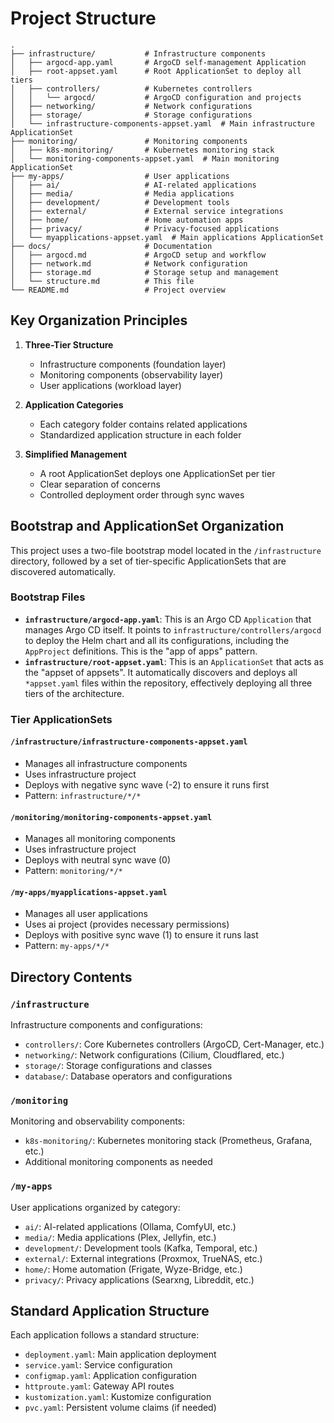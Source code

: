 # Project Structure

```plaintext
.
├── infrastructure/           # Infrastructure components
│   ├── argocd-app.yaml       # ArgoCD self-management Application
│   ├── root-appset.yaml      # Root ApplicationSet to deploy all tiers
│   ├── controllers/          # Kubernetes controllers
│   │   └── argocd/           # ArgoCD configuration and projects
│   ├── networking/           # Network configurations
│   ├── storage/              # Storage configurations
│   └── infrastructure-components-appset.yaml  # Main infrastructure ApplicationSet
├── monitoring/               # Monitoring components
│   ├── k8s-monitoring/       # Kubernetes monitoring stack
│   └── monitoring-components-appset.yaml  # Main monitoring ApplicationSet
├── my-apps/                  # User applications
│   ├── ai/                   # AI-related applications
│   ├── media/                # Media applications
│   ├── development/          # Development tools
│   ├── external/             # External service integrations
│   ├── home/                 # Home automation apps
│   ├── privacy/              # Privacy-focused applications
│   └── myapplications-appset.yaml  # Main applications ApplicationSet
├── docs/                     # Documentation
│   ├── argocd.md             # ArgoCD setup and workflow
│   ├── network.md            # Network configuration
│   ├── storage.md            # Storage setup and management
│   └── structure.md          # This file
└── README.md                 # Project overview
```

## Key Organization Principles

1. **Three-Tier Structure**
   - Infrastructure components (foundation layer)
   - Monitoring components (observability layer)
   - User applications (workload layer)

2. **Application Categories** 
   - Each category folder contains related applications
   - Standardized application structure in each folder

3. **Simplified Management**
   - A root ApplicationSet deploys one ApplicationSet per tier
   - Clear separation of concerns
   - Controlled deployment order through sync waves

## Bootstrap and ApplicationSet Organization

This project uses a two-file bootstrap model located in the `/infrastructure` directory, followed by a set of tier-specific ApplicationSets that are discovered automatically.

### Bootstrap Files
- **`infrastructure/argocd-app.yaml`**: This is an Argo CD `Application` that manages Argo CD itself. It points to `infrastructure/controllers/argocd` to deploy the Helm chart and all its configurations, including the `AppProject` definitions. This is the "app of apps" pattern.
- **`infrastructure/root-appset.yaml`**: This is an `ApplicationSet` that acts as the "appset of appsets". It automatically discovers and deploys all `*appset.yaml` files within the repository, effectively deploying all three tiers of the architecture.

### Tier ApplicationSets

#### `/infrastructure/infrastructure-components-appset.yaml`
- Manages all infrastructure components
- Uses infrastructure project
- Deploys with negative sync wave (-2) to ensure it runs first
- Pattern: `infrastructure/*/*`

#### `/monitoring/monitoring-components-appset.yaml`
- Manages all monitoring components
- Uses infrastructure project
- Deploys with neutral sync wave (0)
- Pattern: `monitoring/*/*`

#### `/my-apps/myapplications-appset.yaml`
- Manages all user applications
- Uses ai project (provides necessary permissions)
- Deploys with positive sync wave (1) to ensure it runs last
- Pattern: `my-apps/*/*`

## Directory Contents

### `/infrastructure`
Infrastructure components and configurations:
- `controllers/`: Core Kubernetes controllers (ArgoCD, Cert-Manager, etc.)
- `networking/`: Network configurations (Cilium, Cloudflared, etc.)
- `storage/`: Storage configurations and classes
- `database/`: Database operators and configurations

### `/monitoring`
Monitoring and observability components:
- `k8s-monitoring/`: Kubernetes monitoring stack (Prometheus, Grafana, etc.)
- Additional monitoring components as needed

### `/my-apps`
User applications organized by category:
- `ai/`: AI-related applications (Ollama, ComfyUI, etc.)
- `media/`: Media applications (Plex, Jellyfin, etc.)
- `development/`: Development tools (Kafka, Temporal, etc.)
- `external/`: External integrations (Proxmox, TrueNAS, etc.)
- `home/`: Home automation (Frigate, Wyze-Bridge, etc.)
- `privacy/`: Privacy applications (Searxng, Libreddit, etc.)

## Standard Application Structure
Each application follows a standard structure:
- `deployment.yaml`: Main application deployment
- `service.yaml`: Service configuration
- `configmap.yaml`: Application configuration
- `httproute.yaml`: Gateway API routes
- `kustomization.yaml`: Kustomize configuration
- `pvc.yaml`: Persistent volume claims (if needed) 